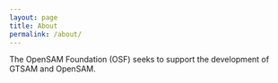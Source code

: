 ```yaml
---
layout: page
title: About
permalink: /about/
---
```


The OpenSAM Foundation (OSF) seeks to support the development of GTSAM and OpenSAM.
